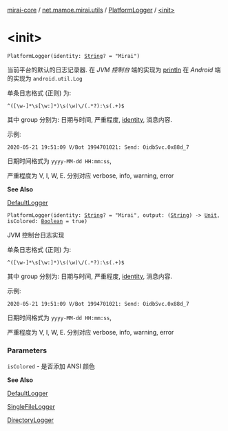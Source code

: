 [mirai-core](../../index.md) / [net.mamoe.mirai.utils](../index.md) / [PlatformLogger](index.md) / [&lt;init&gt;](./-init-.md)

# &lt;init&gt;

`PlatformLogger(identity: `[`String`](https://kotlinlang.org/api/latest/jvm/stdlib/kotlin/-string/index.html)`? = "Mirai")`

当前平台的默认的日志记录器.
在 *JVM 控制台* 端的实现为 [println](https://kotlinlang.org/api/latest/jvm/stdlib/kotlin.io/println.html)
在 *Android* 端的实现为 `android.util.Log`

单条日志格式 (正则) 为:

``` regex
^([\w-]*\s[\w:]*)\s(\w)\/(.*?):\s(.+)$
```

其中 group 分别为: 日期与时间, 严重程度, [identity](#), 消息内容.

示例:

``` log
2020-05-21 19:51:09 V/Bot 1994701021: Send: OidbSvc.0x88d_7
```

日期时间格式为 `yyyy-MM-dd HH:mm:ss`,

严重程度为 V, I, W, E. 分别对应 verbose, info, warning, error

**See Also**

[DefaultLogger](../-default-logger.md)

`PlatformLogger(identity: `[`String`](https://kotlinlang.org/api/latest/jvm/stdlib/kotlin/-string/index.html)`? = "Mirai", output: (`[`String`](https://kotlinlang.org/api/latest/jvm/stdlib/kotlin/-string/index.html)`) -> `[`Unit`](https://kotlinlang.org/api/latest/jvm/stdlib/kotlin/-unit/index.html)`, isColored: `[`Boolean`](https://kotlinlang.org/api/latest/jvm/stdlib/kotlin/-boolean/index.html)` = true)`

JVM 控制台日志实现

单条日志格式 (正则) 为:

``` regex
^([\w-]*\s[\w:]*)\s(\w)\/(.*?):\s(.+)$
```

其中 group 分别为: 日期与时间, 严重程度, [identity](identity.md), 消息内容.

示例:

``` log
2020-05-21 19:51:09 V/Bot 1994701021: Send: OidbSvc.0x88d_7
```

日期时间格式为 `yyyy-MM-dd HH:mm:ss`,

严重程度为 V, I, W, E. 分别对应 verbose, info, warning, error

### Parameters

`isColored` - 是否添加 ANSI 颜色

**See Also**

[DefaultLogger](../-default-logger.md)

[SingleFileLogger](../-single-file-logger/index.md)

[DirectoryLogger](../-directory-logger/index.md)

